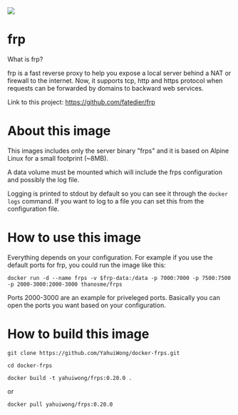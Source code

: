 [![](https://images.microbadger.com/badges/image/thanosme/frps.svg)](https://microbadger.com/images/thanosme/frps "Get your own image badge on microbadger.com")

# frp

What is frp?

frp is a fast reverse proxy to help you expose a local server behind a NAT or firewall to the internet. Now, it supports tcp, http and https protocol when requests can be forwarded by domains to backward web services.

Link to this project: https://github.com/fatedier/frp

# About this image

This images includes only the server binary "frps" and it is based on Alpine Linux for a small footprint (~8MB).

A data volume must be mounted which will include the frps configuration and possibly the log file.

Logging is printed to stdout by default so you can see it through the `docker logs` command. If you want to log to a file you can set this from the configuration file.

# How to use this image

Everything depends on your configuration. For example if you use the default ports for frp, you could run the image like this:

```
docker run -d --name frps -v $frp-data:/data -p 7000:7000 -p 7500:7500 -p 2000-3000:2000-3000 thanosme/frps
```

Ports 2000-3000 are an example for priveleged ports. Basically you can open the ports you want based on your configuration.

# How to build this image

```
git clone https://github.com/YahuiWong/docker-frps.git

cd docker-frps

docker build -t yahuiwong/frps:0.20.0 .
```
or

```sh
docker pull yahuiwong/frps:0.20.0
```
